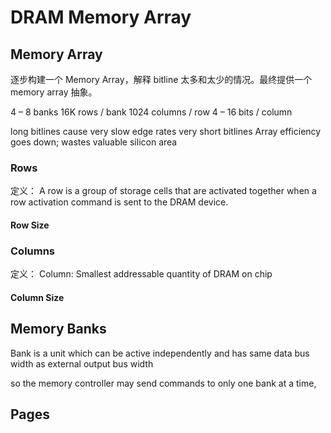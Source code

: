 # DRAM Memory Array

## Memory Array
逐步构建一个 Memory Array，解释 bitline 太多和太少的情况。最终提供一个 memory array 抽象。

4 – 8 banks
16K rows / bank
1024 columns / row
4 – 16 bits / column

long bitlines cause very slow edge rates
very short bitlines Array efficiency goes down; wastes valuable silicon area

### Rows
定义：
A row is a group of storage cells that are activated together when a row activation command is sent to the DRAM device.

#### Row Size

### Columns
定义：
Column: Smallest addressable quantity of DRAM on chip


#### Column Size

## Memory Banks

Bank is a unit which can be active independently and has same data bus
width as external output bus width

 so the memory controller may send commands to only one bank at a time,

## Pages
